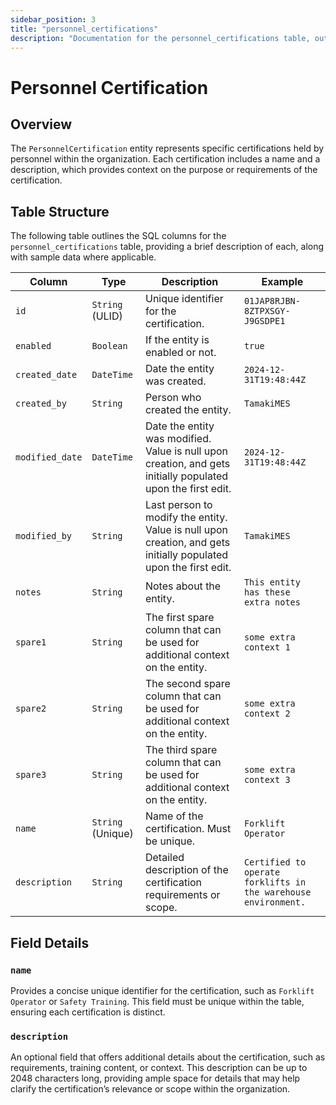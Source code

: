 ```yaml
---
sidebar_position: 3
title: "personnel_certifications"
description: "Documentation for the personnel_certifications table, outlining its columns and structure."
---
```


# Personnel Certification

## Overview

The `PersonnelCertification` entity represents specific certifications held by personnel within the organization. Each
certification includes a name and a description, which provides context on the purpose or requirements of the
certification.

## Table Structure

The following table outlines the SQL columns for the `personnel_certifications` table, providing a brief description of
each, along with sample data where applicable.

| Column          | Type              | Description                                                                                                      | Example                                                        |
|-----------------|-------------------|------------------------------------------------------------------------------------------------------------------|----------------------------------------------------------------|
| `id`            | `String` (ULID)   | Unique identifier for the certification.                                                                         | `01JAP8RJBN-8ZTPXSGY-J9GSDPE1`                                 |
| `enabled`       | `Boolean`         | If the entity is enabled or not.                                                                                 | `true`                                                         |
| `created_date`  | `DateTime`        | Date the entity was created.                                                                                     | `2024-12-31T19:48:44Z`                                         |
| `created_by`    | `String`          | Person who created the entity.                                                                                   | `TamakiMES`                                                    |
| `modified_date` | `DateTime`        | Date the entity was modified. Value is null upon creation, and gets initially populated upon the first edit.     | `2024-12-31T19:48:44Z`                                         |
| `modified_by`   | `String`          | Last person to modify the entity. Value is null upon creation, and gets initially populated upon the first edit. | `TamakiMES`                                                    |
| `notes`         | `String`          | Notes about the entity.                                                                                          | `This entity has these extra notes`                            |
| `spare1`        | `String`          | The first spare column that can be used for additional context on the entity.                                    | `some extra context 1`                                         |
| `spare2`        | `String`          | The second spare column that can be used for additional context on the entity.                                   | `some extra context 2`                                         |
| `spare3`        | `String`          | The third spare column that can be used for additional context on the entity.                                    | `some extra context 3`                                         |
| `name`          | `String` (Unique) | Name of the certification. Must be unique.                                                                       | `Forklift Operator`                                            |
| `description`   | `String`          | Detailed description of the certification requirements or scope.                                                 | `Certified to operate forklifts in the warehouse environment.` |

## Field Details

### `name`

Provides a concise unique identifier for the certification, such as `Forklift Operator` or `Safety Training`.
This field must be unique within the table, ensuring each certification is distinct.

### `description`

An optional field that offers additional details about the certification, such as requirements, training content, or
context. This description can be up to 2048 characters long, providing ample space for details that may help clarify the
certification’s relevance or scope within the organization.
